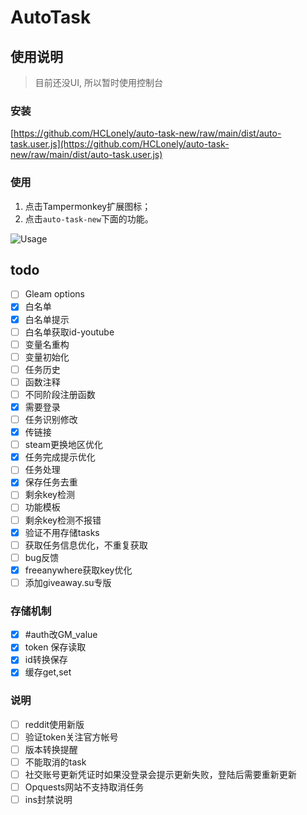 # AutoTask

## 使用说明

> 目前还没UI, 所以暂时使用控制台

### 安装

[https://github.com/HCLonely/auto-task-new/raw/main/dist/auto-task.user.js](https://github.com/HCLonely/auto-task-new/raw/main/dist/auto-task.user.js)

### 使用

1. 点击Tampermonkey扩展图标；
2. 点击`auto-task-new`下面的功能。

![Usage](https://s2.loli.net/2021/12/05/PYh4tKZb2W1axOT.png)

## todo

- [ ] Gleam options
- [x] 白名单
- [x] 白名单提示
- [ ] 白名单获取id-youtube
- [ ] 变量名重构
- [ ] 变量初始化
- [ ] 任务历史
- [ ] 函数注释
- [ ] 不同阶段注册函数
- [x] 需要登录
- [ ] 任务识别修改
- [x] 传链接
- [ ] steam更换地区优化
- [x] 任务完成提示优化
- [ ] 任务处理
- [x] 保存任务去重
- [ ] 剩余key检测
- [ ] 功能模板
- [ ] 剩余key检测不报错
- [x] 验证不用存储tasks
- [ ] 获取任务信息优化，不重复获取
- [ ] bug反馈
- [x] freeanywhere获取key优化
- [ ] 添加giveaway.su专版

### 存储机制

- [x] #auth改GM_value
- [x] token 保存读取
- [x] id转换保存
- [x] 缓存get,set

### 说明

- [ ] reddit使用新版
- [ ] 验证token关注官方帐号
- [ ] 版本转换提醒
- [ ] 不能取消的task
- [ ] 社交账号更新凭证时如果没登录会提示更新失败，登陆后需要重新更新
- [ ] Opquests网站不支持取消任务
- [ ] ins封禁说明
